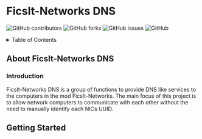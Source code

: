 # FicsIt-Networks DNS
![GitHub contributors](https://img.shields.io/github/contributors/bubbafett5611/FIN_DNS)
![GitHub forks](https://img.shields.io/github/forks/bubbafett5611/FIN_DNS)
![GitHub issues](https://img.shields.io/github/issues/Bubbafett5611/FIN_DNS)
![GitHub](https://img.shields.io/github/license/Bubbafett5611/FIN_DNS)

<!-- TABLE OF CONTENTS -->
<details>
  <summary>Table of Contents</summary>
  <ol>
    <li>
      <a href="## About FicsIt-Networks DNS">About FicsIt-Networks DNS</a>
      <ul>
        <li><a href="### Introduction">Introduction</a></li>
      </ul>
    </li>
    <li>
      <a href="## getting-started">Getting Started</a>
      <ul>
        <li><a href="### prerequisites">Prerequisites</a></li>
        <li><a href="### installation">Installation</a></li>
      </ul>
    </li>
  </ol>
</details>

## About FicsIt-Networks DNS
### Introduction
FicsIt-Networks DNS is a group of functions to provide DNS like services to the computers in the mod FicsIt-Networks. The main focus of this project is to allow network computers to communicate with each other without the need to manually identify each NICs UUID.

## Getting Started
<!-- MARKDOWN LINKS & IMAGES -->
<!-- https://www.markdownguide.org/basic-syntax/#reference-style-links -->
